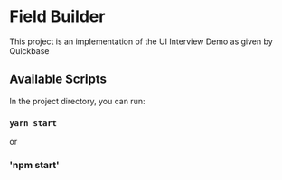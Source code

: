 # Field Builder

This project is an implementation of the UI Interview Demo as given by Quickbase

## Available Scripts

In the project directory, you can run:

### `yarn start`

or

### 'npm start'
